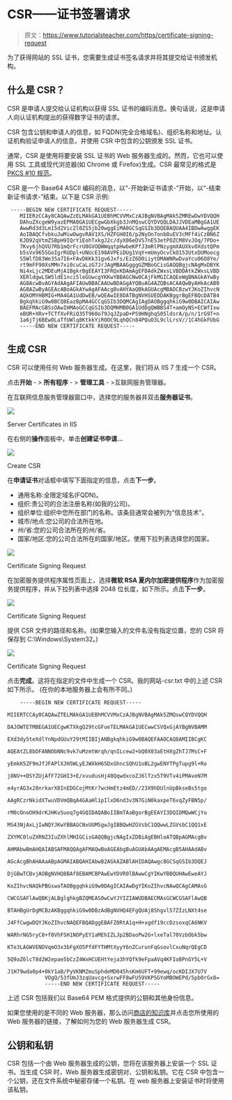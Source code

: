 # CSR——证书签署请求

> 原文：<https://www.tutorialsteacher.com/https/certificate-signing-request>

为了获得网站的 SSL 证书，您需要生成证书签名请求并将其提交给证书颁发机构。

## 什么是 CSR？

CSR 是申请人提交给认证机构以获得 SSL 证书的编码消息。换句话说，这是申请人向认证机构提出的获得数字证书的请求。

CSR 包含公钥和申请人的信息，如 FQDN(完全合格域名)、组织名称和地址。认证机构验证申请人的信息，并使用 CSR 中包含的公钥颁发 SSL 证书。

通常，CSR 是使用将要安装 SSL 证书的 Web 服务器生成的。然而，它也可以使用 SSL 工具或现代浏览器(如 Chrome 或 Firefox)生成。CSR 最常见的格式是 [PKCS #10 规范](https://en.wikipedia.org/wiki/PKCS)。

CSR 是一个 Base64 ASCII 编码的消息，以“-开始新证书请求-”开始，以“-结束新证书请求-”结束。以下是 CSR 示例:

```
 -----BEGIN NEW CERTIFICATE REQUEST-----
    MIIERzCCAy8CAQAwZzELMAkGA1UEBhMCVVMxCzAJBgNVBAgMAk5ZMREwDwYDVQQH
    DAhuZXcgeW9yazEPMA0GA1UECgwGbXkgb3JnMQswCQYDVQQLDAJJVDEaMBgGA1UE
    AwwRd3d3Lm15d2Vic2l0ZS5jb20wggEiMA0GCSqGSIb3DQEBAQUAA4IBDwAwggEK
    AoIBAQCfvbkuJwMiwOwgvRAV1XS/HZFGH0I6/p2NyOn7onb8uEV3cMFf4iCzBN6Z
    KJD92qVtmZSBpH9IQrYiEohTxkgJ2c/dyX06eDVS7nE53etPOZCM8VvJOq/7PDo+
    7Kvy6jhQVU7Rb1mQrFcrU0GVOQWWqqtpHwbeKPfJ3mRlPNzygmXAUXkv0XdstQPm
    b5sVx965SGoIgrRUDpl+UNUcE198AVPEiDUg1VqY+mUmyOcvCkO153UtxDUMoocg
    S5WlfD83We35a7I6+FAvDKKk31gv6Jxfs/EzZ6D0iiytDMAWNRwDvaYcu06O8Ye/
    rt9mFF90XsMMn7xi0cuCaLzG7JrJAgMBAAGgggGZMBoGCisGAQQBgjcNAgMxDBYK
    Ni4xLjc2MDEuMjA1BgkrBgEEAYI3FRQxKDAmAgEFDAdkZWxsLVBDDAtkZWxsLVBD
    XERldgwLSW5ldE1nci5leGUwcgYKKwYBBAGCNw0CAjFkMGICAQEeWgBNAGkAYwBy
    AG8AcwBvAGYAdAAgAFIAUwBBACAAUwBDAGgAYQBuAG4AZQBsACAAQwByAHkAcAB0
    AG8AZwByAGEAcABoAGkAYwAgAFAAcgBvAHYAaQBkAGUAcgMBADCBzwYJKoZIhvcN
    AQkOMYHBMIG+MA4GA1UdDwEB/wQEAwIE8DATBgNVHSUEDDAKBggrBgEFBQcDATB4
    BgkqhkiG9w0BCQ8EazBpMA4GCCqGSIb3DQMCAgIAgDAOBggqhkiG9w0DBAICAIAw
    BAEFMAcGBSsOAwIHMAoGCCqGSIb3DQMHMB0GA1UdDgQWBBS4T+amOyNS+ECWfIxw
    eBUR+XRv+TCTfXvFRiQ35T960o79JqJZpaD+PS9HNghqS05ldsrA/p/n/1rG9T+n
    1a6jTj6BEwOLaTfUWlq8KtkkYiROOC9LqhQCn84PQuO3L9clLrsV//1C4hGkFUbG
    -----END NEW CERTIFICATE REQUEST----- 
```

## 生成 CSR

CSR 可以使用任何 Web 服务器生成。在这里，我们将从 IIS 7 生成一个 CSR。

点击**开始** - > **所有程序** - > **管理工具** - >互联网服务管理器。

在互联网信息服务管理器窗口中，选择您的服务器并双击**服务器证书**。

![](img/83db0e5b3ae9895577c729b506b8d55e.png) 

Server Certificates in IIS



在右侧的**操作**面板中，单击**创建证书申请...**

![](img/a3b9907d5a34de2fa0126bac0934ac03.png) 

Create CSR



在**申请证书**对话框中填写下面指定的信息，点击**下一步**。

*   通用名称:全限定域名(FQDN)。
*   组织:贵公司的合法注册名称(如我的公司)。
*   组织单位:组织中您所在部门的名称。该条目通常会被列为“信息技术”。
*   城市/地点:您公司的合法所在地。
*   州/省:您的公司合法所在的州/省。
*   国家/地区:您的公司合法所在的国家/地区。使用下拉列表选择您的国家。

![](img/7ab86f4e680ae4e66d715ea4f8285642.png)

Certificate Signing Request



在加密服务提供程序属性页面上，选择**微软 RSA 夏内尔加密提供程序**作为加密服务提供程序，并从下拉列表中选择 2048 位长度，如下所示。点击**下一步**。

![](img/53f0c38d0c17d3470d1145502d09b064.png) 

Certificate Signing Request



提供 CSR 文件的路径和名称。(如果您输入的文件名没有指定位置，您的 CSR 将保存到 C:\Windows\System32。)

![](img/ebfc788dbd2c8137127cf7a769d27dca.png) 

Certificate Signing Request



点击**完成**。这将在指定的文件中生成一个 CSR。我的网站-csr.txt 中的上述 CSR 如下所示。 (在你的本地服务器上会有所不同。)

```
    -----BEGIN NEW CERTIFICATE REQUEST-----
            MIIERTCCAy0CAQAwZTELMAkGA1UEBhMCVVMxCzAJBgNVBAgMAk5ZMQswCQYDVQQH
            DAJOWTETMBEGA1UECgwKTXkgQ29tcGFueTELMAkGA1UECwwCSVQxGjAYBgNVBAMM
            EXd3dy5teXdlYnNpdGUuY29tMIIBIjANBgkqhkiG9w0BAQEFAAOCAQ8AMIIBCgKC
            AQEAtZL8bDFANNObNNc9vk7uMzmtWrqh/qnILcew2+bQ0X03aEtHXgZhTJ7MsC+F
            yEmkK5ZF9mJfJFAPlXJH5WLyEJWXkH65DxGhncSQhU1oBL2gwENYTPgTupg9l+Ro
            j8NV++DSYZUjAfF72GHI3+E/xvudusHj40QqwdxcoZJ6lTzx5T9VTv4iPMAveN7M
            e4yrAG3x28nrkarX8InEDGCojMtKr7wcHmEtz4mED//23X9hDUlnUpBkseBs5tgo
            AAgRCzrNkidXTwuVDVmQBqA4GAaHl1pIlxD6nd3v3N7GiN0kaxpeT6vqZyFBN5p/
            rM0cOnoOH9drKJHKvSuoq7g4GQIDAQABoIIBmTAaBgorBgEEAYI3DQIDMQwWCjYu
            MS43NjAxLjIwNQYJKwYBBAGCNxUUMSgwJgIBBQwHZGVsbC1QQwwLZGVsbC1QQ1xE
            ZXYMC0luZXRNZ3IuZXhlMHIGCisGAQQBgjcNAgIxZDBiAgEBHloATQBpAGMAcgBv
            AHMAbwBmAHQAIABSAFMAQQAgAFMAQwBoAGEAbgBuAGUAbAAgAEMAcgB5AHAAdABv
            AGcAcgBhAHAAaABpAGMAIABQAHIAbwB2AGkAZABlAHIDAQAwgc8GCSqGSIb3DQEJ
            DjGBwTCBvjAOBgNVHQ8BAf8EBAMCBPAwEwYDVR0lBAwwCgYIKwYBBQUHAwEweAYJ
            KoZIhvcNAQkPBGswaTAOBggqhkiG9w0DAgICAIAwDgYIKoZIhvcNAwQCAgCAMAsG
            CWCGSAFlAwQBKjALBglghkgBZQMEAS0wCwYJYIZIAWUDBAECMAsGCWCGSAFlAwQB
            BTAHBgUrDgMCBzAKBggqhkiG9w0DBzAdBgNVHQ4EFgQUAj8Shgvl57ZIzLNXt4se
            J4FfCwgwDQYJKoZIhvcNAQEFBQADggEBAFZ0RtA1q+H+xgdf19ccDzsoxqCA6NKV
            WARhrNG5ryC8+f0VhFSH1NOPyEY1aMEhIZLJp2BDaoPw2G+lxeTal70VzbObk5bw
            KTe3LAGWVENDVqmO3x3bFgXO5PfdFYTHMtXyyY6nZCurunFqGsovlCxuNqrQEgCD
            5Q9aZ6lcT8d2W2epae5bCzZ4WxHCUEHtYeja3hYQfk9eFpaAVq4KFIoBPnGY5L+V
            J1H79wda0p4+0kY1aB/PyVKNMZmuSphdeMD045hsKm6UFT+99ewq/ocKDIJX7U7V
            VOgQ/53fUmJ3zqUavcg+SxrwFF8wFU59VKPSGYoMBOWEPd/5pb0rGx8=
            -----END NEW CERTIFICATE REQUEST----- 

```

上述 CSR 包括我们以 Base64 PEM 格式提供的公钥和其他身份信息。

如果您使用的是不同的 Web 服务器，那么访问[商店的知识库](https://www.thesslstore.com/knowledgebase/ssl-generate?aid=52914109)并点击您所使用的 Web 服务器的链接，了解如何为您的 Web 服务器生成 CSR。

## 公钥和私钥

CSR 包括一个由 Web 服务器生成的公钥，您将在该服务器上安装一个 SSL 证书。当生成 CSR 时，Web 服务器生成密钥对、公钥和私钥。它在 CSR 中包含一个公钥，还在文件系统中秘密存储一个私钥。在 web 服务器上安装证书时将使用该私钥。